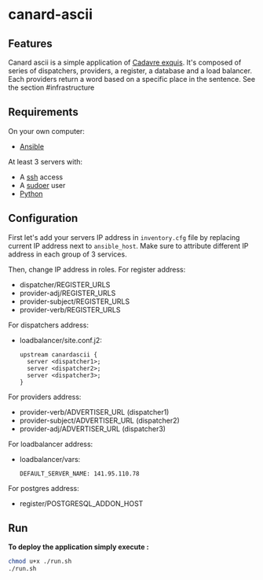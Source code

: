 # canard-ascii

## Features

Canard ascii is a simple application of [Cadavre exquis](https://fr.wikipedia.org/wiki/Cadavre_exquis). It's composed of series of dispatchers, providers, a register, a database and a load balancer. Each providers return a word based on a specific place in the sentence. See the section #infrastructure

## Requirements

On your own computer:
 - [Ansible](https://www.ansible.com/)

At least 3 servers with:
 - A [ssh](https://fr.wikipedia.org/wiki/Secure_Shell) access
 - A [sudoer](https://fr.wikipedia.org/wiki/Sudo) user
 - [Python](https://www.python.org/)

## Configuration

First let's add your servers IP address in `inventory.cfg` file by replacing current IP address next to `ansible_host`.
Make sure to attribute different IP address in each group of 3 services.

Then, change IP address in roles.
For register address:
 - dispatcher/REGISTER_URLS
 - provider-adj/REGISTER_URLS
 - provider-subject/REGISTER_URLS
 - provider-verb/REGISTER_URLS

For dispatchers address:
 - loadbalancer/site.conf.j2:
   ```
   upstream canardascii {
     server <dispatcher1>;
     server <dispatcher2>;
     server <dispatcher3>;
   }
   ```

For providers address:
 - provider-verb/ADVERTISER_URL (dispatcher1)
 - provider-subject/ADVERTISER_URL (dispatcher2)
 - provider-adj/ADVERTISER_URL (dispatcher3)

For loadbalancer address:
 - loadbalancer/vars:
   ```
   DEFAULT_SERVER_NAME: 141.95.110.78
   ```

For postgres address:
 - register/POSTGRESQL_ADDON_HOST


## Run
 
**To deploy the application simply execute :**

```bash
chmod u+x ./run.sh
./run.sh
```
